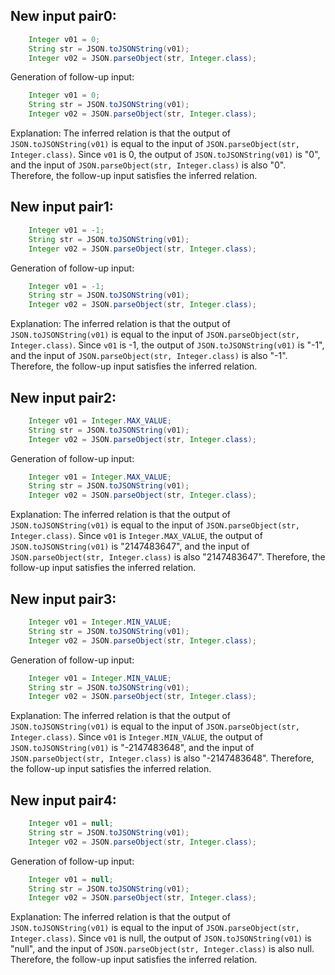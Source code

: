 ## New input pair0:
```java
    Integer v01 = 0;
    String str = JSON.toJSONString(v01);
    Integer v02 = JSON.parseObject(str, Integer.class);
```

Generation of follow-up input:
```java
    Integer v01 = 0;
    String str = JSON.toJSONString(v01);
    Integer v02 = JSON.parseObject(str, Integer.class);
```
Explanation: The inferred relation is that the output of `JSON.toJSONString(v01)` is equal to the input of `JSON.parseObject(str, Integer.class)`. Since `v01` is 0, the output of `JSON.toJSONString(v01)` is "0", and the input of `JSON.parseObject(str, Integer.class)` is also "0". Therefore, the follow-up input satisfies the inferred relation.

## New input pair1:
```java
    Integer v01 = -1;
    String str = JSON.toJSONString(v01);
    Integer v02 = JSON.parseObject(str, Integer.class);
```

Generation of follow-up input:
```java
    Integer v01 = -1;
    String str = JSON.toJSONString(v01);
    Integer v02 = JSON.parseObject(str, Integer.class);
```
Explanation: The inferred relation is that the output of `JSON.toJSONString(v01)` is equal to the input of `JSON.parseObject(str, Integer.class)`. Since `v01` is -1, the output of `JSON.toJSONString(v01)` is "-1", and the input of `JSON.parseObject(str, Integer.class)` is also "-1". Therefore, the follow-up input satisfies the inferred relation.

## New input pair2:
```java
    Integer v01 = Integer.MAX_VALUE;
    String str = JSON.toJSONString(v01);
    Integer v02 = JSON.parseObject(str, Integer.class);
```

Generation of follow-up input:
```java
    Integer v01 = Integer.MAX_VALUE;
    String str = JSON.toJSONString(v01);
    Integer v02 = JSON.parseObject(str, Integer.class);
```
Explanation: The inferred relation is that the output of `JSON.toJSONString(v01)` is equal to the input of `JSON.parseObject(str, Integer.class)`. Since `v01` is `Integer.MAX_VALUE`, the output of `JSON.toJSONString(v01)` is "2147483647", and the input of `JSON.parseObject(str, Integer.class)` is also "2147483647". Therefore, the follow-up input satisfies the inferred relation.

## New input pair3:
```java
    Integer v01 = Integer.MIN_VALUE;
    String str = JSON.toJSONString(v01);
    Integer v02 = JSON.parseObject(str, Integer.class);
```

Generation of follow-up input:
```java
    Integer v01 = Integer.MIN_VALUE;
    String str = JSON.toJSONString(v01);
    Integer v02 = JSON.parseObject(str, Integer.class);
```
Explanation: The inferred relation is that the output of `JSON.toJSONString(v01)` is equal to the input of `JSON.parseObject(str, Integer.class)`. Since `v01` is `Integer.MIN_VALUE`, the output of `JSON.toJSONString(v01)` is "-2147483648", and the input of `JSON.parseObject(str, Integer.class)` is also "-2147483648". Therefore, the follow-up input satisfies the inferred relation.

## New input pair4:
```java
    Integer v01 = null;
    String str = JSON.toJSONString(v01);
    Integer v02 = JSON.parseObject(str, Integer.class);
```

Generation of follow-up input:
```java
    Integer v01 = null;
    String str = JSON.toJSONString(v01);
    Integer v02 = JSON.parseObject(str, Integer.class);
```
Explanation: The inferred relation is that the output of `JSON.toJSONString(v01)` is equal to the input of `JSON.parseObject(str, Integer.class)`. Since `v01` is null, the output of `JSON.toJSONString(v01)` is "null", and the input of `JSON.parseObject(str, Integer.class)` is also null. Therefore, the follow-up input satisfies the inferred relation.

